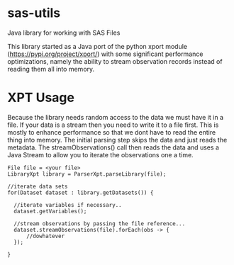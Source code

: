 # sas-utils

Java library for working with SAS Files

This library started as a Java port of the python xport module (https://pypi.org/project/xport/) with some significant performance optimizations, namely the ability to stream observation records instead of reading them all into memory.

# XPT Usage

Because the library needs random access to the data we must have it in a file. If your data is a stream then you need to write it to a file first. This is mostly to enhance performance so that we dont have to read the entire thing into memory. The initial parsing step skips the data and just reads the metadata. The streamObservations() call then reads the data and uses a Java Stream to allow you to iterate the observations one a time.

```
File file = <your file>
LibraryXpt library = ParserXpt.parseLibrary(file);

//iterate data sets
for(Dataset dataset : library.getDatasets()) {

  //iterate variables if necessary..
  dataset.getVariables();

  //stream observations by passing the file reference...
  dataset.streamObservations(file).forEach(obs -> {
      //dowhatever
  });

}

```
